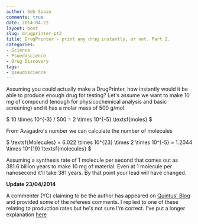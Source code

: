 ```yaml
---
author: Seb Spain
comments: true
date: 2014-04-22
layout: post
slug: drugprinter-pt2
title: DrugPrinter - print any drug instantly, or not. Part 2.
categories:
- Science
- Psuedoscience
- Drug Discovery
tags:
- pseudoscience
---
```


Assuming you could actually make a DrugPrinter, how instantly would it be able to produce enough drug for testing? Let's assume we want to make 10 mg of compound (enough for physicochemical analysis and basic screening) and it has a molar mass of 500 g/mol.

$
10 \times 10^{-3} / 500 = 2 \times 10^{-5} \textsf{moles}
$

From Avagadro's number we can calculate the number of molecules

$
\textsf{Molecules} = 6.022 \times 10^{23} \times 2 \times 10^{-5} = 1.2044 \times 10^{19} \textsf{molecules}
$

Assuming a synthesis rate of 1 molecule per second that comes out as 381.6 billion years to make 10 mg of material. Even at 1 molecule per nanosecond it'll take 381 years. By that point your lead will have changed.

**Update 23/04/2014**

A commenter (YC) claiming to be the author has appeared on [Quintus' Blog](http://quintus.mickel.ch/2014/04/19/print-your-own/#comment-151625) and provided some of the referees comments. I replied to one of these relating to production rates but he's not sure I'm correct. I've put a longer explanation [here](http://spain-lab.co.uk/files/2014/04/21/drugprinter.pdf)
